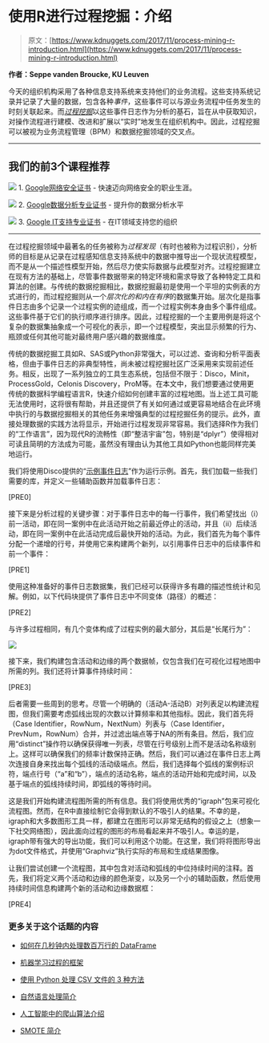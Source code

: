 # 使用R进行过程挖掘：介绍

> 原文：[https://www.kdnuggets.com/2017/11/process-mining-r-introduction.html](https://www.kdnuggets.com/2017/11/process-mining-r-introduction.html)

**作者：Seppe vanden Broucke, KU Leuven**

今天的组织机构采用了各种信息支持系统来支持他们的业务流程。这些支持系统记录并记录了大量的数据，包含各种*事件*，这些事件可以与源业务流程中任务发生的时刻关联起来。而[*过程挖掘*](http://www.dataminingapps.com/dma_research/process-analytics/)以这些事件日志作为分析的基石，旨在从中获取知识，对操作流程进行建模、改进和扩展以“实时”地发生在组织机构中。因此，过程挖掘可以被视为业务流程管理（BPM）和数据挖掘领域的交叉点。

* * *

## 我们的前3个课程推荐

![](../Images/0244c01ba9267c002ef39d4907e0b8fb.png) 1\. [Google网络安全证书](https://www.kdnuggets.com/google-cybersecurity) - 快速迈向网络安全的职业生涯。

![](../Images/e225c49c3c91745821c8c0368bf04711.png) 2\. [Google数据分析专业证书](https://www.kdnuggets.com/google-data-analytics) - 提升你的数据分析水平

![](../Images/0244c01ba9267c002ef39d4907e0b8fb.png) 3\. [Google IT支持专业证书](https://www.kdnuggets.com/google-itsupport) - 在IT领域支持您的组织

* * *

在过程挖掘领域中最著名的任务被称为*过程发现*（有时也被称为过程识别），分析师的目标是从记录在过程感知信息支持系统中的数据中推导出一个现状流程模型，而不是从一个描述性模型开始，然后尽力使实际数据与此模型对齐。过程挖掘建立在现有方法的基础上，尽管事件数据带来的特定环境和需求导致了各种特定工具和算法的创建。与传统的数据挖掘相比，数据挖掘最初是使用一个平坦的实例表的方式进行的，而过程挖掘则从一个*层次化的和内在有序*的数据集开始。层次化是指事件日志由多个记录一个过程实例的迹组成，而一个过程实例本身由多个事件组成。这些事件基于它们的执行顺序进行排序。因此，过程挖掘的一个主要用例是将这个复杂的数据集抽象成一个可视化的表示，即一个过程模型，突出显示频繁的行为、瓶颈或任何其他可能对最终用户感兴趣的数据维度。

传统的数据挖掘工具如R、SAS或Python非常强大，可以过滤、查询和分析平面表格，但由于事件日志的非典型特性，尚未被过程挖掘社区广泛采用来实现前述任务。相反，出现了一系列独立的工具生态系统，包括但不限于：Disco，Minit，ProcessGold，Celonis Discovery，ProM等。在本文中，我们想要通过使用更传统的数据科学编程语言R，快速介绍如何创建丰富的过程地图。当上述工具可能无法使用时，这将很有帮助，并且还提供了有关如何通过或更容易地结合在此环境中执行的与数据挖掘相关的其他任务来增强典型的过程挖掘任务的提示。此外，直接处理数据的实践方法将显示，开始进行过程发现非常容易。我们选择R作为我们的“工作语言”，因为现代R的流畅性（即“整洁宇宙”包，特别是“dplyr”）使得相对可读且简明的方法成为可能，虽然没有理由认为其他工具如Python也能同样完美地运行。

我们将使用Disco提供的“[示例事件日志](http://www.dataminingapps.com/dma_research/process-analytics/)”作为运行示例。首先，我们加载一些我们需要的库，并定义一些辅助函数并加载事件日志：

[PRE0]

接下来是分析过程的关键步骤：对于事件日志中的每一行事件，我们希望找出（i）前一活动，即在同一案例中在此活动开始之前最近停止的活动，并且（ii）后续活动，即在同一案例中在此活动完成后最快开始的活动。为此，我们首先为每个事件分配一个递增的行号，并使用它来构建两个新列，以引用事件日志中的后续事件和前一个事件：

[PRE1]

使用这种准备好的事件日志数据集，我们已经可以获得许多有趣的描述性统计和见解。例如，以下代码块提供了事件日志中不同变体（路径）的概述：

[PRE2]

与许多过程相同，有几个变体构成了过程实例的最大部分，其后是“长尾行为”：

![](../Images/e8a0c33bdf2881846042dc9a1b798f31.png)

接下来，我们构建包含活动和边缘的两个数据帧，仅包含我们在可视化过程地图中所需的列。我们还将计算事件持续时间：

[PRE3]

后者需要一些周到的思考。尽管一个明确的（活动A-活动B）对列表足以构建流程图，但我们需要考虑弧线出现的次数以计算频率和其他指标。因此，我们首先将（Case Identifier，RowNum，NextNum）列表与（Case Identifier，PrevNum，RowNum）合并，并过滤出端点等于NA的所有条目。然后，我们应用“distinct”操作符以确保获得唯一列表，尽管在行号级别上而不是活动名称级别上。这样可以确保我们的频率计数保持正确。然后，我们可以通过在事件日志上两次连接自身来找出每个弧线的活动级端点。然后，我们选择每个弧线的案例标识符，端点行号（“a”和“b”），端点的活动名称，端点的活动开始和完成时间，以及基于端点的弧线持续时间，即弧线的等待时间。

这是我们开始构建流程图所需的所有信息。我们将使用优秀的“igraph”包来可视化流程图。然而，在R中直接绘制它会得到默认的不吸引人的结果。不幸的是，igraph和大多数图形工具一样，都建立在图形可以非常无结构的假设之上（想象一下社交网络图），因此面向过程的图形的布局看起来并不吸引人。幸运的是，igraph带有强大的导出功能，我们可以利用这个功能。在这里，我们将将图形导出为dot文件格式，并使用“Graphviz”执行实际的布局和生成结果图像。

让我们尝试创建一个流程图，其中包含对活动和弧线的中位持续时间的注释。首先，我们将定义两个活动和边缘的颜色渐变，以及另一个小的辅助函数，然后使用持续时间信息构建两个新的活动和边缘数据框：

[PRE4]

### 更多关于这个话题的内容

+   [如何在几秒钟内处理数百万行的 DataFrame](https://www.kdnuggets.com/2022/01/process-dataframe-millions-rows-seconds.html)

+   [机器学习过程的框架](https://www.kdnuggets.com/2018/05/general-approaches-machine-learning-process.html)

+   [使用 Python 处理 CSV 文件的 3 种方法](https://www.kdnuggets.com/2022/10/3-ways-process-csv-files-python.html)

+   [自然语言处理简介](https://www.kdnuggets.com/2022/06/gentle-introduction-natural-language-processing.html)

+   [人工智能中的爬山算法介绍](https://www.kdnuggets.com/2022/07/introduction-hill-climbing-algorithm-ai.html)

+   [SMOTE 简介](https://www.kdnuggets.com/2022/11/introduction-smote.html)
